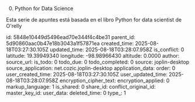 0. Python for Data Science

Esta serie de apuntes está basada en el libro Python for data scientist de O'relly


id: 5848e10449d5496ead70e344f4c4be31
parent_id: 5d90860aac0b47e18b3043a1f57871ea
created_time: 2025-08-18T03:27:30.105Z
updated_time: 2025-08-18T03:28:07.958Z
is_conflict: 0
latitude: 19.39949340
longitude: -98.98966430
altitude: 0.0000
author: 
source_url: 
is_todo: 0
todo_due: 0
todo_completed: 0
source: joplin-desktop
source_application: net.cozic.joplin-desktop
application_data: 
order: 0
user_created_time: 2025-08-18T03:27:30.105Z
user_updated_time: 2025-08-18T03:28:07.958Z
encryption_cipher_text: 
encryption_applied: 0
markup_language: 1
is_shared: 0
share_id: 
conflict_original_id: 
master_key_id: 
user_data: 
deleted_time: 0
type_: 1